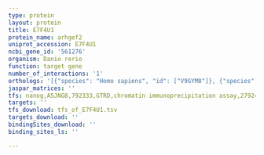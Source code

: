 ```yaml
---
type: protein
layout: protein
title: E7F4U1
protein_name: arhgef2
uniprot_accession: E7F4U1
ncbi_gene_id: '561276'
organism: Danio rerio
function: target gene
number_of_interactions: '1'
orthologs: '[{"species": "Homo sapiens", "id": ["V9GYM8"]}, {"species": "Mus musculus", "id": ["<a href=\"/protein/q60875\">Q60875</a>"]}, {"species": "Rattus norvegicus", "id": ["A0A0G2K0V4"]}]'
jaspar_matrices: ''
tfs: nanog,A5JNG8,792333,GTRD,chromatin immunoprecipitation assay,27924024%5Buid%5D,No
targets: ''
tfs_download: tfs_of_E7F4U1.tsv
targets_download: ''
bindingSites_download: ''
binding_sites_ls: ''

---
```

